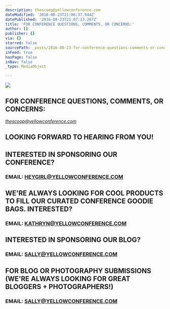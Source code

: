 ```yaml
---
description: thescoop@yellowconference.com
dateModified: '2016-08-23T21:06:37.944Z'
datePublished: '2016-08-23T21:07:23.267Z'
title: 'FOR CONFERENCE QUESTIONS, COMMENTS, OR CONCERNS:'
author: []
publisher: {}
via: {}
starred: false
sourcePath: _posts/2016-08-23-for-conference-questions-comments-or-concerns.md
inFeed: true
hasPage: false
inNav: false
_type: MediaObject

---
```

![](https://the-grid-user-content.s3-us-west-2.amazonaws.com/b2255d33-b734-4a97-929d-a76eeffb35d6.jpg)

## FOR CONFERENCE QUESTIONS, COMMENTS, OR CONCERNS:

_[thescoop@yellowconference.com][0]_

## LOOKING FORWARD TO HEARING FROM YOU!

## **INTERESTED IN SPONSORING OUR CONFERENCE?**

### EMAIL: [HEYGIRL@YELLOWCONFERENCE.COM][1]

## **WE'RE ALWAYS LOOKING FOR COOL PRODUCTS TO FILL OUR CURATED CONFERENCE GOODIE BAGS. INTERESTED?**

### EMAIL: [KATHRYN@YELLOWCONFERENCE.COM][2]

## **INTERESTED IN SPONSORING OUR BLOG?**

### EMAIL: [SALLY@YELLOWCONFERENCE.COM][3]

## **FOR BLOG OR PHOTOGRAPHY SUBMISSIONS (WE'RE ALWAYS LOOKING FOR GREAT BLOGGERS + PHOTOGRAPHERS!)**

### EMAIL: [SALLY@YELLOWCONFERENCE.COM][3]

[0]: mailto:thescoop@yellowconference.com
[1]: mailto:heygirl@yellowconference.com
[2]: mailto:kathryn@yellowconference.com
[3]: mailto:sally@yellowconference.com